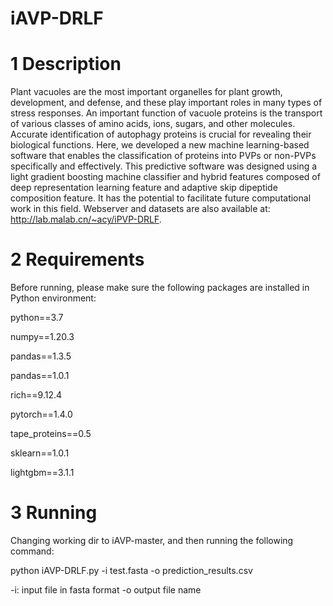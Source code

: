 # iAVP-DRLF


# 1 Description
Plant vacuoles are the most important organelles for plant growth, development, and defense, and these play important roles in many types of stress responses. An important function of vacuole proteins is the transport of various classes of amino acids, ions, sugars, and other molecules. Accurate identification of autophagy proteins is crucial for revealing their biological functions. Here, we developed a new machine learning-based software that enables the classification of proteins into PVPs or non-PVPs specifically and effectively. This predictive software was designed using a light gradient boosting machine classifier and hybrid features composed of deep representation learning feature and adaptive skip dipeptide composition feature. It has the potential to facilitate future computational work in this field.
Webserver and datasets are also available at:
http://lab.malab.cn/~acy/iPVP-DRLF.


# 2 Requirements
Before running, please make sure the following packages are installed in Python environment:

python==3.7

numpy==1.20.3

pandas==1.3.5

pandas==1.0.1

rich==9.12.4

pytorch==1.4.0

tape_proteins==0.5

sklearn==1.0.1

lightgbm==3.1.1


# 3 Running
Changing working dir to iAVP-master, and then running the following command:

python iAVP-DRLF.py -i test.fasta -o prediction_results.csv

-i: input file in fasta format
-o output file name
